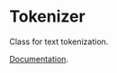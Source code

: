 # Tokenizer

Class for text tokenization.

[Documentation](https://doc.yandex-team.ru/english/ml/text-processing/concepts/tokenizer.html).
